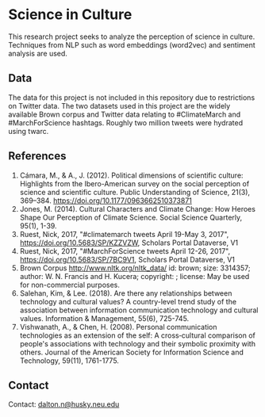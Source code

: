 # Science in Culture
This research project seeks to analyze the perception of science in culture. Techniques from NLP such as word embeddings (word2vec) and sentiment analysis are used.

## Data
The data for this project is not included in this repository due to restrictions on Twitter data. The two datasets used in this project are the widely available Brown corpus and Twitter data relating to #ClimateMarch and #MarchForScience hashtags. Roughly two million tweets were hydrated using twarc.

## References
1. Cámara, M., & A., J. (2012). Political dimensions of scientific culture: Highlights from the Ibero-American survey on the social perception of science and scientific culture. Public Understanding of Science, 21(3), 369–384. https://doi.org/10.1177/0963662510373871
2. Jones, M. (2014). Cultural Characters and Climate Change: How Heroes Shape Our Perception of Climate Science. Social Science Quarterly, 95(1), 1-39.
3. Ruest, Nick, 2017, "#climatemarch tweets April 19-May 3, 2017", https://doi.org/10.5683/SP/KZZVZW, Scholars Portal Dataverse, V1
4. Ruest, Nick, 2017, "#MarchForScience tweets April 12-26, 2017", https://doi.org/10.5683/SP/7BC9V1, Scholars Portal Dataverse, V1
5. Brown Corpus http://www.nltk.org/nltk_data/ id: brown; size: 3314357; author: W. N. Francis and H. Kucera; copyright: ; license: May be used for non-commercial purposes.
6. Salehan, Kim, & Lee. (2018). Are there any relationships between technology and cultural values? A country-level trend study of the association between information communication technology and cultural values. Information & Management, 55(6), 725-745.
7. Vishwanath, A., & Chen, H. (2008). Personal communication technologies as an extension of the self: A cross‐cultural comparison of people's associations with technology and their symbolic proximity with others. Journal of the American Society for Information Science and Technology, 59(11), 1761-1775.

## Contact

Contact: dalton.n@husky.neu.edu
